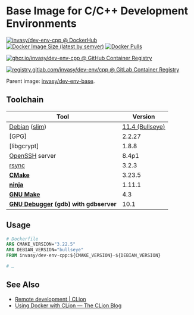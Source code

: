 # Base Image for C/C++ Development Environments

[![invasy/dev-env-cpp @ DockerHub][badge-dockerhub]][dockerhub]
[![Docker Image Size (latest by semver)][badge-size]][dockerhub]
[![Docker Pulls][badge-pulls]][dockerhub]

[![ghcr.io/invasy/dev-env-cpp @ GitHub Container Registry][badge-github]][github]

[![registry.gitlab.com/invasy/dev-env/cpp @ GitLab Container Registry][badge-gitlab]][gitlab]

Parent image: [invasy/dev-env-base](../base/README.md "invasy/dev-env-base").

## Toolchain
| Tool                                         | Version                     |
|----------------------------------------------|-----------------------------|
|   [Debian] ([slim])                          | [11.4 (Bullseye)][bullseye] |
|   [GPG]                                      | 2.2.27                      |
|   [libgcrypt]                                | 1.8.8                       |
|   [OpenSSH] server                           | 8.4p1                       |
|   [rsync]                                    | 3.2.3                       |
| **[CMake]**                                  | 3.23.5                      |
| **[ninja]**                                  | 1.11.1                      |
| **[GNU Make][make]**                         | 4.3                         |
| **[GNU Debugger][gdb] (gdb) with gdbserver** | 10.1                        |

## Usage
```Dockerfile
# Dockerfile
ARG CMAKE_VERSION="3.22.5"
ARG DEBIAN_VERSION="bullseye"
FROM invasy/dev-env-cpp:${CMAKE_VERSION}-${DEBIAN_VERSION}

# …
```

## See Also
- [Remote development | CLion](https://www.jetbrains.com/help/clion/remote-development.html "Remote development | CLion")
- [Using Docker with CLion — The CLion Blog](https://blog.jetbrains.com/clion/2020/01/using-docker-with-clion/ "Using Docker with CLion — The CLion Blog")

[dockerhub]: https://hub.docker.com/r/invasy/dev-env-cpp "invasy/dev-env-cpp @ Docker Hub"
[badge-dockerhub]: https://img.shields.io/badge/Docker%20Hub-invasy%2Fdev--env--cpp-informational?logo=docker "invasy/dev-env-cpp @ Docker Hub"
[badge-size]: https://img.shields.io/docker/image-size/invasy/dev-env-cpp?sort=semver "Docker Image Size (latest by semver)"
[badge-pulls]: https://img.shields.io/docker/pulls/invasy/dev-env-cpp?sort=semver "Docker Pulls"

[github]: https://github.com/invasy/dev-env/pkgs/container/dev-env-cpp "ghcr.io/invasy/dev-env-cpp @ GitHub Container registry"
[badge-github]: https://img.shields.io/badge/GitHub-ghcr.io%2Finvasy%2Fdev--env--cpp-informational?logo=github "ghcr.io/invasy/dev-env-cpp @ GitHub Container registry"

[gitlab]: https://gitlab.com/invasy/dev-env/container_registry "registry.gitlab.com/invasy/dev-env/cpp @ GitLab Container Registry"
[badge-gitlab]: https://img.shields.io/badge/GitHub-registry.gitlab.com%2Finvasy%2Fdev--env%2Fcpp-informational?logo=gitlab "registry.gitlab.com/invasy/dev-env/cpp @ GitLab Container Registry"

[Debian]: https://www.debian.org/ "Debian"
[bullseye]: https://www.debian.org/releases/bullseye/amd64/release-notes/index.en.html "Debian 11.4 (Bullseye) Release Notes"
[slim]: https://hub.docker.com/_/debian "Debian — Docker Hub"
[OpenSSH]: https://www.openssh.com/ "OpenSSH"
[rsync]: https://rsync.samba.org/ "rsync"
[make]: https://www.gnu.org/software/make/ "GNU Make"
[gdb]: https://www.gnu.org/software/gdb/ "GNU Debugger"
[CMake]: https://cmake.org/ "CMake"
[ninja]: https://ninja-build.org/ "Ninja, a small build system with a focus on speed"
